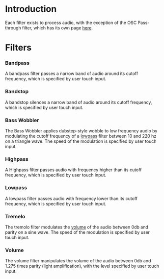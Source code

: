 # Introduction #
Each filter exists to process audio, with the exception of the OSC Pass-through filter, which has its own page [here](OSCPassThrough.md).

# Filters #

### Bandpass ###

A bandpass filter passes a narrow band of audio around its cutoff frequency, which is specified by user touch input.

### Bandstop ###

A bandstop silences a narrow band of audio around its cutoff frequency, which is specified by user touch input.

### Bass Wobbler ###

The Bass Wobbler applies dubstep-style wobble to low frequency audio by modulating the cutoff frequency of a [lowpass](Filters#Lowpass.md) filter between 10 and 220 hz on a triangle wave. The speed of the modulation is specified by user touch input.

### Highpass ###

A Highpass filter passes audio with frequency higher than its cutoff frequency, which is specified by user touch input.

### Lowpass ###

A lowpass filter passes audio with frequency lower than its cutoff frequency, which is specified by user touch input.

### Tremelo ###

The tremolo filter modulates the [volume](Filters#Volume.md) of the audio between 0db and parity on a sine wave. The speed of the modulation is specified by user touch input.

### Volume ###

The volume filter manipulates the volume of the audio between 0db and 1.275 times parity (light amplification), with the level specified by user touch input.